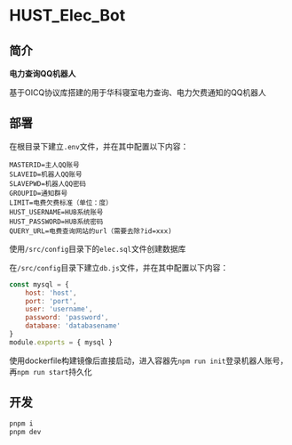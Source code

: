 # HUST_Elec_Bot

## 简介

**电力查询QQ机器人**

基于OICQ协议库搭建的用于华科寝室电力查询、电力欠费通知的QQ机器人

## 部署

在根目录下建立`.env`文件，并在其中配置以下内容：

```env
MASTERID=主人QQ账号
SLAVEID=机器人QQ账号
SLAVEPWD=机器人QQ密码
GROUPID=通知群号
LIMIT=电费欠费标准（单位：度）
HUST_USERNAME=HUB系统账号
HUST_PASSWORD=HUB系统密码
QUERY_URL=电费查询网站的url（需要去除?id=xxx)
```

使用`/src/config`目录下的`elec.sql`文件创建数据库

在`/src/config`目录下建立`db.js`文件，并在其中配置以下内容：

```js
const mysql = {
    host: 'host',
    port: 'port',
    user: 'username',
    password: 'password',
    database: 'databasename'
}
module.exports = { mysql }
```

使用dockerfile构建镜像后直接启动，进入容器先`npm run init`登录机器人账号，再`npm run start`持久化

## 开发

```bash
pnpm i
pnpm dev
```